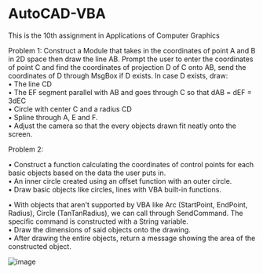 # AutoCAD-VBA

This is the 10th assignment in Applications of Computer Graphics

Problem 1:
Construct a Module that takes in the coordinates of point A and B in 2D space then draw the line AB. Prompt the user to enter the coordinates of point C and find the coordinates of projection D of C onto AB, send the coordinates of D through MsgBox if D exists.
In case D exists, draw:  
 • The line CD  
 • The EF segment parallel with AB and goes through C so that dAB = dEF = 3dEC  
 • Circle with center C and a radius CD  
 • Spline through A, E and F.  
 • Adjust the camera so that the every objects drawn fit neatly onto the screen.
 
 Problem 2:
 
 • Construct a function calculating the coordinates of control points for each basic objects based on the data the user puts in.  
 • An inner circle created using an offset function with an outer circle.  
 • Draw basic objects like circles, lines with VBA built-in functions.  

 • With objects that aren't supported by VBA like Arc (StartPoint, EndPoint, Radius), Circle (TanTanRadius), we can call through SendCommand. The specific command is constructed with a String variable.  
 • Draw the dimensions of said objects onto the drawing.  
 • After drawing the entire objects, return a message showing the area of the constructed object.  
 
![image](https://github.com/phantanhoancuong/AutoCAD-VBA/assets/132530129/3ffb570b-92d3-4651-8d35-bd2c201f8e46)

